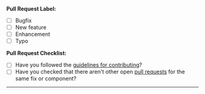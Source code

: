 **Pull Request Label:**
* [ ] Bugfix
* [ ] New feature
* [ ] Enhancement
* [ ] Typo

**Pull Request Checklist:**
- [ ] Have you followed the [guidelines for contributing](https://github.com/alexanderepstein/cryptowatch/blob/master/CONTRIBUTING.md)?
- [ ] Have you checked that there aren't other open [pull requests](https://github.com/Homebrew/homebrew-core/pulls) for the same fix or component?

-------
